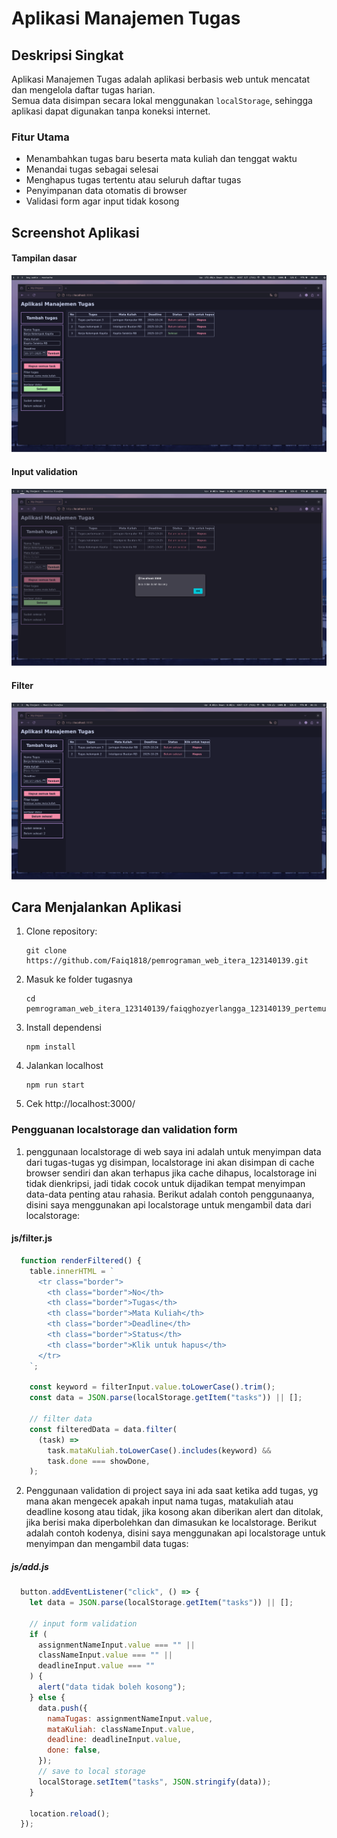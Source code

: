 # Aplikasi Manajemen Tugas

## Deskripsi Singkat

Aplikasi Manajemen Tugas adalah aplikasi berbasis web untuk mencatat dan mengelola daftar tugas harian.  
Semua data disimpan secara lokal menggunakan `localStorage`, sehingga aplikasi dapat digunakan tanpa koneksi internet.

### Fitur Utama

- Menambahkan tugas baru beserta mata kuliah dan tenggat waktu
- Menandai tugas sebagai selesai
- Menghapus tugas tertentu atau seluruh daftar tugas
- Penyimpanan data otomatis di browser
- Validasi form agar input tidak kosong

## Screenshot Aplikasi
#### Tampilan dasar
![Screenshot 1](./screenshots/screenshot1.png)

#### Input validation
![Screenshot 2](./screenshots/screenshot2.png)

#### Filter
![Screenshot 3](./screenshots/screenshot3.png)

## Cara Menjalankan Aplikasi

1. Clone repository:
   ```
   git clone https://github.com/Faiq1818/pemrograman_web_itera_123140139.git
   ```
2. Masuk ke folder tugasnya
   ```
   cd pemrograman_web_itera_123140139/faiqghozyerlangga_123140139_pertemuan1
   ```
3. Install dependensi
   ```
   npm install
   ```
4. Jalankan localhost
   ```
   npm run start
   ```
5. Cek http://localhost:3000/

### Pengguanan localstorage dan validation form
1. penggunaan localstorage di web saya ini adalah untuk menyimpan data dari tugas-tugas yg disimpan, localstorage ini akan disimpan di cache browser sendiri dan akan terhapus jika cache dihapus, localstorage ini tidak dienkripsi, jadi tidak cocok untuk dijadikan tempat menyimpan data-data penting atau rahasia.
Berikut adalah contoh penggunaanya, disini saya menggunakan api localstorage untuk mengambil data dari localstorage:
#### js/filter.js
```js
  function renderFiltered() {
    table.innerHTML = `
      <tr class="border">
        <th class="border">No</th>
        <th class="border">Tugas</th>
        <th class="border">Mata Kuliah</th>
        <th class="border">Deadline</th>
        <th class="border">Status</th>
        <th class="border">Klik untuk hapus</th>
      </tr>
    `;

    const keyword = filterInput.value.toLowerCase().trim();
    const data = JSON.parse(localStorage.getItem("tasks")) || [];

    // filter data
    const filteredData = data.filter(
      (task) =>
        task.mataKuliah.toLowerCase().includes(keyword) &&
        task.done === showDone,
    );
```
2. Penggunaan validation di project saya ini ada saat ketika add tugas, yg mana akan mengecek apakah input nama tugas, matakuliah atau deadline kosong atau tidak, jika kosong akan diberikan alert dan ditolak, jika berisi maka diperbolehkan dan dimasukan ke localstorage.
Berikut adalah contoh kodenya, disini saya menggunakan api localstorage untuk menyimpan dan mengambil data tugas:
##### js/add.js
```js
  button.addEventListener("click", () => {
    let data = JSON.parse(localStorage.getItem("tasks")) || [];

    // input form validation
    if (
      assignmentNameInput.value === "" ||
      classNameInput.value === "" ||
      deadlineInput.value === ""
    ) {
      alert("data tidak boleh kosong");
    } else {
      data.push({
        namaTugas: assignmentNameInput.value,
        mataKuliah: classNameInput.value,
        deadline: deadlineInput.value,
        done: false,
      });
      // save to local storage
      localStorage.setItem("tasks", JSON.stringify(data));
    }

    location.reload();
  });
```
